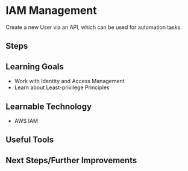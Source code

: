 # IAM Management

Create a new User via an API, which can be used for automation tasks.

## Steps


## Learning Goals

- Work with Identity and Access Management
- Learn about Least-privilege Principles

## Learnable Technology

- AWS IAM

## Useful Tools


## Next Steps/Further Improvements


